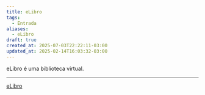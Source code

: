 ```yaml
---
title: eLibro
tags:
  - Entrada
aliases:
  - eLibro
draft: true
created_at: 2025-07-03T22:22:11-03:00
updated_at: 2025-02-14T16:03:32-03:00
---
```

eLibro é uma biblioteca virtual. 

---
[eLibro](https://elibro.net/en/lc/jalauniversity/login_usuario/?next=/en/lc/jalauniversity/inicio)
